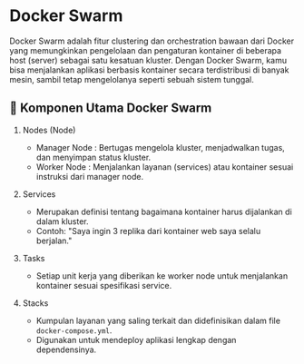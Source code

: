 # Docker Swarm
Docker Swarm adalah fitur clustering dan orchestration bawaan dari Docker yang memungkinkan pengelolaan dan pengaturan kontainer di beberapa host (server) sebagai satu kesatuan kluster. Dengan Docker Swarm, kamu bisa menjalankan aplikasi berbasis kontainer secara terdistribusi di banyak mesin, sambil tetap mengelolanya seperti sebuah sistem tunggal.

## 🔧 Komponen Utama Docker Swarm

1. Nodes (Node)
    - Manager Node : Bertugas mengelola kluster, menjadwalkan tugas, dan menyimpan status kluster.
    - Worker Node : Menjalankan layanan (services) atau kontainer sesuai instruksi dari manager node.

3. Services
    - Merupakan definisi tentang bagaimana kontainer harus dijalankan di dalam kluster.
    - Contoh: "Saya ingin 3 replika dari kontainer web saya selalu berjalan."

3. Tasks
    - Setiap unit kerja yang diberikan ke worker node untuk menjalankan kontainer sesuai spesifikasi service.

4. Stacks
    - Kumpulan layanan yang saling terkait dan didefinisikan dalam file `docker-compose.yml`.
    - Digunakan untuk mendeploy aplikasi lengkap dengan dependensinya.
